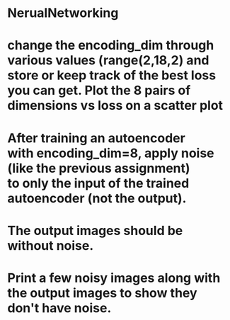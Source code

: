 # NerualNetworking
# change the encoding_dim through various values (range(2,18,2) and store or keep track of the best loss you can get. Plot the 8 pairs of dimensions vs loss on a scatter plot
# After training an autoencoder with encoding_dim=8, apply noise (like the previous assignment) to only the input of the trained autoencoder (not the output). 
# The output images should be without noise.
# Print a few noisy images along with the output images to show they don't have noise.

